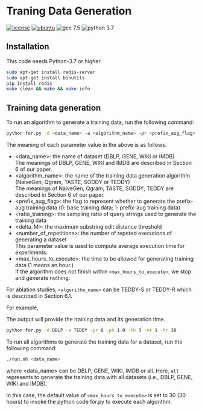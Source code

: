 # Traning Data Generation

[![license](https://img.shields.io/github/license/sykwon/teddy-dream?color=brightgreen)](https://github.com/sykwon/teddy-dream/blob/master/LICENSE)
[![ubuntu](https://img.shields.io/badge/ubuntu-v18.04-orange)](https://wiki.ubuntu.com/Releases)
![gcc 7.5](https://img.shields.io/badge/gcc-v7.5-blue)
![python 3.7](https://img.shields.io/badge/python-v3.7-blue)

## Installation

This code needs Python-3.7 or higher.

```bash
sudo apt-get install redis-server
sudo apt-get install binutils
pip install redis
make clean && make && make info
```

## Training data generation

To run an algorithm to generate a training data, run the following command:

```bash
python for.py -d <data_name> -a <algorithm_name> -pr <prefix_aug_flag> -pt <ratio_training> -th <delta_M> -nt <number_of_repetitions> -hr <max_hours_to_execute>
```

The meaning of each parameter value in the above is as follows.

* <data_name>: the name of dataset (DBLP, GENE, WIKI or IMDB)  
The meanings of DBLP, GENE, WIKI and IMDB are described in Section 6 of our paper.
* <algorithm_name>: the name of the training data generation algorithm (NaiveGen, Qgram, TASTE, SODDY or TEDDY)  
The meanings of NaiveGen, Qgram, TASTE, SODDY, TEDDY are described in Section 6 of our paper.
* <prefix_aug_flag>: the flag to represent whether to generate the prefix-aug training data (0: base training data; 1: prefix-aug training data)
* <ratio_training>: the sampling ratio of query strings used to generate the training data
* <delta_M>: the maximum substring edit distance threshold
* <number_of_repetitions>: the number of repeted executions of generating a dataset  
  This parameter value is used to compute average execution time for experiments.
* <max_hours_to_execute>: the time to be allowed for generating training data (1 means an hour.)  
If the algorithm does not finish within ```<max_hours_to_execute>```, we stop and generate nothing.

For ablation studies, ```<algorithm_name>``` can be TEDDY-S or TEDDY-R which is described in Section 6.1.

For example,

The output will provide the training data and its generation time.

```bash
python for.py -d DBLP -a TEDDY -pr 0 -pt 1.0 -th 3 -nt 1 -hr 30
```

To run all algorithms to generate the training data for a dataset, run the following command:

```bash
./run.sh <data_name>
```

where <data_name> can be DBLP, GENE, WIKI, IMDB or all. Here, ```all``` represents to generate the training data with all datasets (i.e., DBLP, GENE, WIKI and IMDB).

In this case, the default value of ```<max_hours_to_execute>``` is set to 30 (30 hours) to invoke the python code for.py to execute each algorithm.
